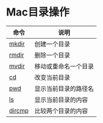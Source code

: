 # Mac目录操作

|命令|说明|
|-|-|
|[mkdir](Mac目录操作/mkdir.md)|创建一个目录|
|[rmdir](Mac目录操作/rmdir.md)|删除一个目录|
|[mvdir](Mac目录操作/mvdir.md)|移动或重命名一个目录|
|[cd](Mac目录操作/cd.md)|改变当前目录|
|[pwd](Mac目录操作/pwd.md)|显示当前目录的路径名|
|[ls](Mac目录操作/ls.md)|显示当前目录的内容|
|[dircmp](Mac目录操作/dircmp.md)|比较两个目录的内容|